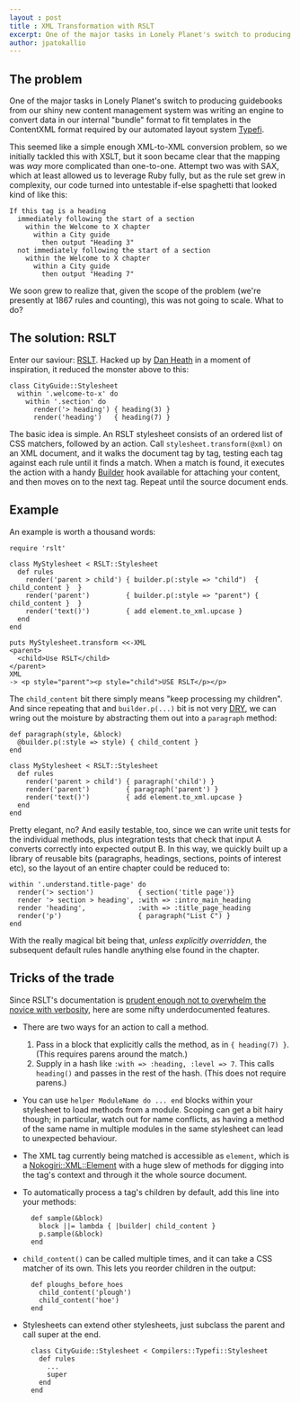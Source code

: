 ```yaml
---
layout : post
title : XML Transformation with RSLT
excerpt: One of the major tasks in Lonely Planet's switch to producing guidebooks from our shiny new CMS was writing an engine to convert data to fit templates in the ContentXML format required by our automated layout system. This seemed like a simple enough XML-to-XML conversion problem, so we initially tackled this with XSLT, but it soon became clear that the mapping was way more complicated than one-to-one.
author: jpatokallio
---
```


## The problem

One of the major tasks in Lonely Planet's switch to producing guidebooks from our shiny new content management system was writing an engine to convert data in our internal "bundle" format to fit templates in the ContentXML format required by our automated layout system [Typefi](http://www.typefi.com).

This seemed like a simple enough XML-to-XML conversion problem, so we initially tackled this with XSLT, but it soon became clear that the mapping was *way* more complicated than one-to-one.  Attempt two was with SAX, which at least allowed us to leverage Ruby fully, but as the rule set grew in complexity, our code turned into untestable if-else spaghetti that looked kind of like this:

    If this tag is a heading
      immediately following the start of a section
        within the Welcome to X chapter
          within a City guide
            then output "Heading 3"
      not immediately following the start of a section
        within the Welcome to X chapter
          within a City guide
            then output "Heading 7"

We soon grew to realize that, given the scope of the problem (we're presently at 1867 rules and counting), this was not going to scale.  What to do?

## The solution: RSLT

Enter our saviour: [RSLT](https://github.com/DanielHeath/rslt).  Hacked up by [Dan Heath](https://github.com/DanielHeath) in a moment of inspiration, it reduced the monster above to this:

    class CityGuide::Stylesheet
      within '.welcome-to-x' do
        within '.section' do
          render('> heading') { heading(3) }
          render('heading')   { heading(7) }

The basic idea is simple. An RSLT stylesheet consists of an ordered list of CSS matchers, followed by an action.  Call `stylesheet.transform(@xml)` on an XML document, and it walks the document tag by tag, testing each tag against each rule until it finds a match.  When a match is found, it executes the action with a handy [Builder](http://builder.rubyforge.org/) hook available for attaching your content, and then moves on to the next tag.  Repeat until the source document ends.

## Example

An example is worth a thousand words:

    require 'rslt'

    class MyStylesheet < RSLT::Stylesheet
      def rules
        render('parent > child') { builder.p(:style => "child")  { child_content }  }
        render('parent')         { builder.p(:style => "parent") { child_content }  }
        render('text()')         { add element.to_xml.upcase }
      end
    end

    puts MyStylesheet.transform <<-XML
    <parent>
      <child>Use RSLT</child>
    </parent>
    XML
    -> <p style="parent"><p style="child">USE RSLT</p></p>

The `child_content` bit there simply means "keep processing my children".  And since repeating that and `builder.p(...)` bit is not very [DRY](http://en.wikipedia.org/wiki/Don't_repeat_yourself), we can wring out the moisture by abstracting them out into a `paragraph` method:

    def paragraph(style, &block)
      @builder.p(:style => style) { child_content }
    end

    class MyStylesheet < RSLT::Stylesheet
      def rules
        render('parent > child') { paragraph('child') }
        render('parent')         { paragraph('parent') }
        render('text()')         { add element.to_xml.upcase }
      end
    end

Pretty elegant, no?  And easily testable, too, since we can write unit tests for the individual methods, plus integration tests that check that input A converts correctly into expected output B.  In this way, we quickly built up a library of reusable bits (paragraphs, headings, sections, points of interest etc), so the layout of an entire chapter could be reduced to:

    within '.understand.title-page' do
      render('> section')           { section('title page')}
      render '> section > heading', :with => :intro_main_heading
      render 'heading',             :with => :title_page_heading
      render('p')                   { paragraph("List C") }
    end

With the really magical bit being that, *unless explicitly overridden*, the subsequent default rules handle anything else found in the chapter.

## Tricks of the trade

Since RSLT's documentation is [prudent enough not to overwhelm the novice with verbosity](http://www.gnu.org/fun/jokes/ed-msg.html), here are some nifty underdocumented features.

* There are two ways for an action to call a method.

  1. Pass in a block that explicitly calls the method, as in `{ heading(7) }`.  (This requires parens around the match.)
  2. Supply in a hash like `:with => :heading, :level => 7`.  This calls `heading()` and passes in the rest of the hash.  (This does not require parens.)

* You can use `helper ModuleName do ... end` blocks within your stylesheet to load methods from a module.  Scoping can get a bit hairy though; in particular, watch out for name conflicts, as having a method of the same name in multiple modules in the same stylesheet can lead to unexpected behaviour.

* The XML tag currently being matched is accessible as `element`, which is a [Nokogiri::XML::Element](http://nokogiri.org/Nokogiri/XML/Element.html) with a huge slew of methods for digging into the tag's context and through it the whole source document.

* To automatically process a tag's children by default, add this line into your methods:


        def sample(&block)
          block ||= lambda { |builder| child_content }
          p.sample(&block)
        end


* `child_content()` can be called multiple times, and it can take a CSS matcher of its own.  This lets you reorder children in the output:


        def ploughs_before_hoes
          child_content('plough')
          child_content('hoe')
        end


* Stylesheets can extend other stylesheets, just subclass the parent and call super at the end.


        class CityGuide::Stylesheet < Compilers::Typefi::Stylesheet
          def rules
            ...
            super
          end
        end

